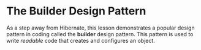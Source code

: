 # The Builder Design Pattern

As a step away from Hibernate, this lesson demonstrates a popular design pattern in coding called the **builder** design pattern. This pattern is used to write *readable* code that creates and configures an object.